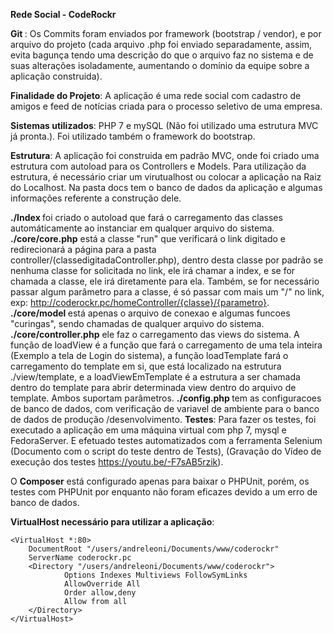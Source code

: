<b> Rede Social - CodeRockr </b>

<b> Git </b>: Os Commits foram enviados por framework (bootstrap / vendor), e por arquivo do projeto (cada arquivo .php foi enviado separadamente, assim, evita bagunça tendo uma descrição do que o arquivo faz no sistema e de suas alterações isoladamente, aumentando o domínio da equipe sobre a aplicação construida).

<b>Finalidade do Projeto</b>: A aplicação é uma rede social com cadastro de amigos e feed de notícias criada para o processo seletivo de uma empresa.

<b>Sistemas utilizados</b>: PHP 7 e mySQL (Não foi utilizado uma estrutura MVC já pronta.). Foi utilizado também o framework do bootstrap.

<b>Estrutura</b>: A aplicação foi construida em padrão MVC, onde foi criado uma estrutura com autoload para os Controllers e Models.
Para utilização da estrutura, é necessário criar um virutualhost ou colocar a aplicação na Raiz do Localhost.
Na pasta docs tem o banco de dados da aplicação e algumas informações referente a construção dele.

<b>./Index </b> foi criado o autoload que fará o carregamento das classes automáticamente ao instanciar em qualquer arquivo do sistema.
<b>./core/core.php</b> está a classe "run" que verificará o link digitado e redirecionará a página para a pasta controller/(classedigitadaController.php), dentro desta classe por padrão se nenhuma classe for solicitada no link, ele irá chamar a index, e se for chamada a classe, ele irá diretamente para ela. Também, se for necessário passar algum parâmetro para a classe, é só passar com mais um "/" no link, exp: http://coderockr.pc/homeController/{classe}/{parametro}.
<b> ./core/model </b> está apenas o arquivo de conexao e algumas funcoes "curingas", sendo chamadas de qualquer arquivo do sistema.
<b>./core/controller.php</b> ele faz o carregamento das views do sistema. A função de loadView é a função que fará o carregamento de uma tela inteira (Exemplo a tela de Login do sistema), a função loadTemplate fará o carregamento do template em si, que está localizado na estrutura ./view/template, e a loadViewEmTemplate é a estrutura a ser chamada dentro do template para abrir determinada view dentro do arquivo de template. Ambos suportam parâmetros.
<b> ./config.php </b> tem as configuracoes de banco de dados, com verificação de variavel de ambiente para o banco de dados de produção /desenvolvimento.
<b>Testes</b>: Para fazer os testes, foi executado a aplicação em uma máquina virtual com php 7, mysql e FedoraServer. E efetuado testes automatizados com a ferramenta Selenium (Documento com o script do teste dentro de Tests), (Gravação do Vídeo de execução dos testes https://youtu.be/-F7sAB5rzik).

O <b>Composer</b> está configurado apenas para baixar o PHPUnit, porém, os testes com PHPUnit por enquanto não foram eficazes devido a um erro de banco de dados.

<b>VirtualHost necessário para utilizar a aplicação</b>:

    <VirtualHost *:80>
        DocumentRoot "/users/andreleoni/Documents/www/coderockr"
        ServerName coderockr.pc
        <Directory "/users/andreleoni/Documents/www/coderockr">
                Options Indexes Multiviews FollowSymLinks
                AllowOverride All
                Order allow,deny
                Allow from all
        </Directory>
    </VirtualHost>
